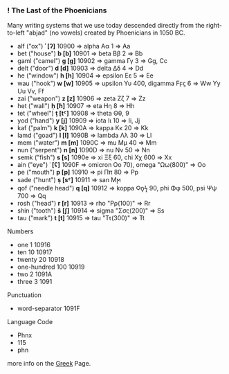 ### ! The Last of the Phoenicians
Many writing systems that we use today descended directly from the right-to-left "abjad" (no vowels) created by Phoenicians in 1050 BC.

* alf ("ox") **ʾ [ʔ]** 10900 => alpha Αα 1 => Aa
* bet ("house") **b [b]** 10901 => beta Ββ 2 => Bb
* gaml ("camel") **g [ɡ]** 10902 => gamma Γγ 3 => Gg, Cc
* delt ("door") **d [d]** 10903 => delta Δδ 4 => Dd
* he ("window") **h [h]** 10904  => epsilon Εε 5 => Ee
* wau ("hook") **w [w]** 10905 => upsilon Υυ 400, digamma Ϝϝϛ 6 => Ww Yy Uu Vv, Ff
* zai ("weapon") **z [z]** 10906 =>  zeta Ζζ 7 => Zz
* het ("wall") **ḥ [ħ]** 10907 =>  eta Ηη 8 => Hh
* tet ("wheel") **ṭ [tˤ]** 10908 =>  theta Θθ, 9
* yod ("hand") **y [j]** 10909 => iota Ιι 10 => Ii, Jj
* kaf ("palm") **k [k]** 1090A => kappa  Κκ 20 => Kk
* lamd ("goad") **l [l]** 1090B =>  lambda Λλ 30 => Ll
* mem ("water") **m [m]** 1090C =>  mu Μμ 40 => Mm
* nun ("serpent") **n [n]** 1090D =>  nu Νν 50 => Nn
* semk ("fish") **s [s]** 1090e =>  xi Ξξ 60, chi Χχ 600 => Xx
* ain ("eye") **ʿ [ʕ]** 1090F => omicron Οο 70), omega "Ωω(800)" => Oo
* pe ("mouth") **p [p]** 10910 => pi Ππ 80 => Pp
* sade ("hunt") **ṣ [sˤ]** 10911 => san Ϻϻ
* qof ("needle head") **q [q]** 10912 =>  koppa Ϙϙϟ 90, phi Φφ 500, psi Ψψ 700 => Qq
* rosh ("head") **r [r]** 10913  => rho "Ρρ(100)" => Rr
* shin ("tooth") **š [ʃ]** 10914 => sigma "Σσς(200)" => Ss
* tau ("mark") **t [t]** 10915 => tau "Ττ(300)" => Tt

Numbers
* one 1 10916
* ten 10 10917
* twenty 20 10918
* one-hundred 100 10919
* two 2 1091A
* three 3 1091

Punctuation
* word-separator 1091F

Language Code
* Phnx
* 115
* phn

more info on the [Greek](http://language.github.com/greek) Page.
